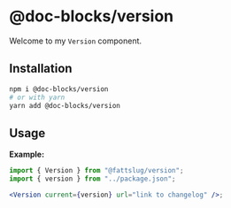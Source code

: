# @doc-blocks/version

Welcome to my `Version` component.

## Installation

```sh
npm i @doc-blocks/version
# or with yarn
yarn add @doc-blocks/version
```

## Usage

**Example:**

```jsx
import { Version } from "@fattslug/version";
import { version } from "../package.json";

<Version current={version} url="link to changelog" />;
```
